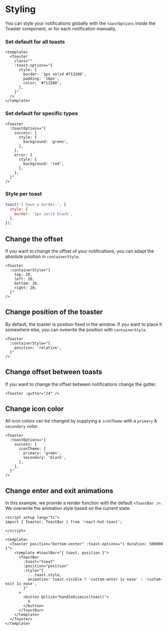
# Styling

You can style your notifications globally with the `toastOptions` inside the Toaster component, or for each notification manually.

### Set default for all toasts

```vue
<template>
  <Toaster
    class=""
    :toast-options="{
      style: {
        border: '1px solid #713200',
        padding: '16px',
        color: '#713200',
      },
    }"
  />
</template>
```

### Set default for specific types

```vue
<Toaster
  :toastOptions="{
    success: {
      style: {
        background: 'green',
      },
    },
    error: {
      style: {
        background: 'red',
      },
    },
  }"
/>
```

### Style per toast

```js
toast('I have a border.', {
  style: {
    border: '1px solid black',
  },
});
```

## Change the offset

If you want to change the offset of your notifications, you can adapt the absolute position in `containerStyle`.

```vue
<Toaster
  :containerStyle="{
    top: 20,
    left: 20,
    bottom: 20,
    right: 20,
  }"
/>
```

## Change position of the toaster

By default, the toaster is position fixed in the window. If you want to place it somewhere else, you can ovewrite the position with `containerStyle`.

```vue
<Toaster
  :containerStyle="{
    position: 'relative',
  }"
/>
```

## Change offset between toasts

If you want to change the offset between notifications change the gutter.

```vue
<Toaster :gutter="24" />
```

## Change icon color

All icon colors can be changed by supplying a `iconTheme` with a `primary` & `secondary` color.

```vue
<Toaster
  :toastOptions="{
    success: {
      iconTheme: {
        primary: 'green',
        secondary: 'black',
      },
    },
  }"
/>
```

## Change enter and exit animations

In this example, we provide a render function with the default `<ToastBar />`. We overwrite the animation style based on the current state.

```vue
<script setup lang="ts">
import { Toaster, ToastBar } from 'react-hot-toast';

</script>

<template>
  <Toaster position="bottom-center" :toast-options="{ duration: 500000 }">
    <template #toastBar="{ toast, position }">
      <ToastBar
        :toast="toast"
        :position="position"
        :style="{
          ...toast.style,
          animation: toast.visible ? 'custom-enter 1s ease' : 'custom-exit 1s ease',
        }"
      >
        <button @click="handleDismiss(toast)">
          X
        </button>
      </ToastBar>
    </template>
  </Toaster>
</template>
```
